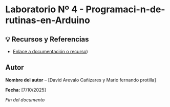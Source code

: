 # Laboratorio Nº 4 - Programaci-n-de-rutinas-en-Arduino



## 💡 Recursos y Referencias

- [Enlace a documentación o recurso](https://www.tinkercad.com/things/7aodwurlDdn-laboratorio-4))





## Autor

**Nombre del autor** – [David Arevalo Cañizares y Mario fernando protilla]



**Fecha:** [7/10/2025]



*Fin del documento*
